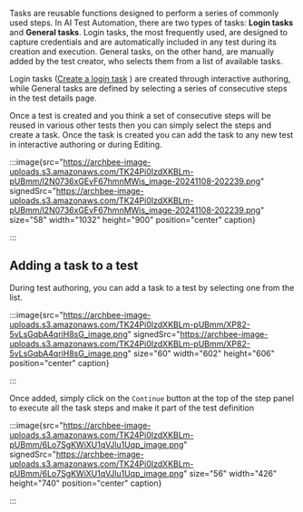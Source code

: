 Tasks are reusable functions designed to perform a series of commonly used steps. In AI Test Automation, there are two types of tasks: **Login tasks** and **General tasks**. Login tasks, the most frequently used, are designed to capture credentials and are automatically included in any test during its creation and execution. General tasks, on the other hand, are manually added by the test creator, who selects them from a list of available tasks.

Login tasks ([Create a login task](<./../../GETTING STARTED/Create a login task.md>) ) are created through interactive authoring, while General tasks are defined by selecting a series of consecutive steps in the test details page.&#x20;

Once a test is created and you think a set of consecutive steps will be reused in various other tests then you can simply select the steps and create a task. Once the task is created you can add the task to any new test in interactive authoring or during Editing.&#x20;

:::image{src="https://archbee-image-uploads.s3.amazonaws.com/TK24Pi0IzdXKBLm-pUBmm/l2N0736xGEvF67hmnMWis_image-20241108-202239.png" signedSrc="https://archbee-image-uploads.s3.amazonaws.com/TK24Pi0IzdXKBLm-pUBmm/l2N0736xGEvF67hmnMWis_image-20241108-202239.png" size="58" width="1032" height="900" position="center" caption}

:::

## Adding a task to a test&#x20;

During test authoring, you can add a task to a test by selecting one from the list.&#x20;



:::image{src="https://archbee-image-uploads.s3.amazonaws.com/TK24Pi0IzdXKBLm-pUBmm/XP82-5vLsGqbA4qriH8sG_image.png" signedSrc="https://archbee-image-uploads.s3.amazonaws.com/TK24Pi0IzdXKBLm-pUBmm/XP82-5vLsGqbA4qriH8sG_image.png" size="60" width="602" height="606" position="center" caption}

:::

Once added, simply click on the `Continue` button at the top of the step panel to execute all the task steps and make it part of the test definition&#x20;



:::image{src="https://archbee-image-uploads.s3.amazonaws.com/TK24Pi0IzdXKBLm-pUBmm/6Lo7SgKWiXU1qVJlu1Uqp_image.png" signedSrc="https://archbee-image-uploads.s3.amazonaws.com/TK24Pi0IzdXKBLm-pUBmm/6Lo7SgKWiXU1qVJlu1Uqp_image.png" size="56" width="426" height="740" position="center" caption}

:::


